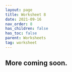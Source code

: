 ```yaml
---
layout: page
title: Worksheet 8
date: 2021-09-16
nav_order: 8
has_children: false
has_toc: false
parent: Worksheets
tag: worksheet
---
```


## More coming soon.